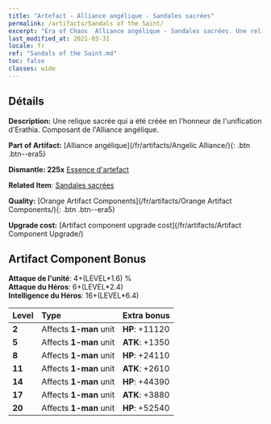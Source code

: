 ```yaml
---
title: "Artefact - Alliance angélique - Sandales sacrées"
permalink: /artifacts/Sandals of the Saint/
excerpt: "Era of Chaos  Alliance angélique - Sandales sacrées. Une relique sacrée qui a été créée en l'honneur de l'unification d'Erathia. Composant de l'Alliance angélique."
last_modified_at: 2021-03-31
locale: fr
ref: "Sandals of the Saint.md"
toc: false
classes: wide
---
```




## Détails

 **Description:** Une relique sacrée qui a été créée en l'honneur de l'unification d'Erathia. Composant de l'Alliance angélique.

 **Part of Artifact:** [Alliance angélique](/fr/artifacts/Angelic Alliance/){: .btn .btn--era5}

 **Dismantle: 225x** [Essence d'artefact](/fr/Items/con_905/)

 **Related Item**: [Sandales sacrées](/fr/Items/art_154/)

 **Quality:** [Orange Artifact Components](/fr/artifacts/Orange Artifact Components/){: .btn .btn--era5}

 **Upgrade cost:** [Artifact component upgrade cost](/fr/artifacts/Artifact Component Upgrade/)

## Artifact Component Bonus

  **Attaque de l'unité**: 4+(LEVEL\*1.6) %<br/>**Attaque du Héros**: 6+(LEVEL\*2.4)<br/>**Intelligence du Héros**: 16+(LEVEL\*6.4)

  |  Level  | Type |    Extra bonus  | 
  |:--------|:-----|:----------------| 
  | **2** | Affects **1-man** unit | **HP**: +11120 | 
  | **5** | Affects **1-man** unit | **ATK**: +1350 | 
  | **8** | Affects **1-man** unit | **HP**: +24110 | 
  | **11** | Affects **1-man** unit | **ATK**: +2610 | 
  | **14** | Affects **1-man** unit | **HP**: +44390 | 
  | **17** | Affects **1-man** unit | **ATK**: +3880 | 
  | **20** | Affects **1-man** unit | **HP**: +52540 | 
